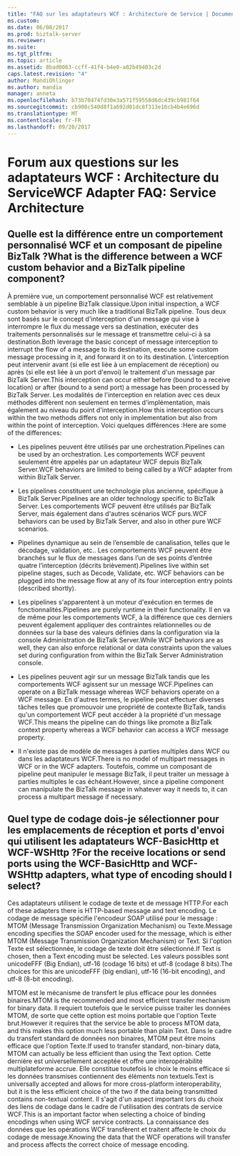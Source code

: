 ```yaml
---
title: "FAQ sur les adaptateurs WCF : Architecture de Service | Documents Microsoft"
ms.custom: 
ms.date: 06/08/2017
ms.prod: biztalk-server
ms.reviewer: 
ms.suite: 
ms.tgt_pltfrm: 
ms.topic: article
ms.assetid: 8bad0063-ccff-41f4-b4e0-a02b49403c2d
caps.latest.revision: "4"
author: MandiOhlinger
ms.author: mandia
manager: anneta
ms.openlocfilehash: b73b70474fd30e3a571f59558d6dc439cb981f64
ms.sourcegitcommit: cb908c540d8f1a692d01dc8f313e16cb4b4e696d
ms.translationtype: MT
ms.contentlocale: fr-FR
ms.lasthandoff: 09/20/2017
---
```

# <a name="wcf-adapter-faq-service-architecture"></a><span data-ttu-id="7e1b5-102">Forum aux questions sur les adaptateurs WCF : Architecture du Service</span><span class="sxs-lookup"><span data-stu-id="7e1b5-102">WCF Adapter FAQ: Service Architecture</span></span>
## <a name="what-is-the-difference-between-a-wcf-custom-behavior-and-a-biztalk-pipeline-component"></a><span data-ttu-id="7e1b5-103">Quelle est la différence entre un comportement personnalisé WCF et un composant de pipeline BizTalk ?</span><span class="sxs-lookup"><span data-stu-id="7e1b5-103">What is the difference between a WCF custom behavior and a BizTalk pipeline component?</span></span>  
 <span data-ttu-id="7e1b5-104">À première vue, un comportement personnalisé WCF est relativement semblable à un pipeline BizTalk classique.</span><span class="sxs-lookup"><span data-stu-id="7e1b5-104">Upon initial inspection, a WCF custom behavior is very much like a traditional BizTalk pipeline.</span></span> <span data-ttu-id="7e1b5-105">Tous deux sont basés sur le concept d'interception d'un message qui vise à interrompre le flux du message vers sa destination, exécuter des traitements personnalisés sur le message et transmettre celui-ci à sa destination.</span><span class="sxs-lookup"><span data-stu-id="7e1b5-105">Both leverage the basic concept of message interception to interrupt the flow of a message to its destination, execute some custom message processing in it, and forward it on to its destination.</span></span> <span data-ttu-id="7e1b5-106">L'interception peut intervenir avant (si elle est liée à un emplacement de réception) ou après (si elle est liée à un port d'envoi) le traitement d'un message par BizTalk Server.</span><span class="sxs-lookup"><span data-stu-id="7e1b5-106">This interception can occur either before (bound to a receive location) or after (bound to a send port) a message has been processed by BizTalk Server.</span></span> <span data-ttu-id="7e1b5-107">Les modalités de l'interception en relation avec ces deux méthodes diffèrent non seulement en termes d'implémentation, mais également au niveau du point d'interception.</span><span class="sxs-lookup"><span data-stu-id="7e1b5-107">How this interception occurs within the two methods differs not only in implementation but also from within the point of interception.</span></span> <span data-ttu-id="7e1b5-108">Voici quelques différences :</span><span class="sxs-lookup"><span data-stu-id="7e1b5-108">Here are some of the differences:</span></span>  
  
-   <span data-ttu-id="7e1b5-109">Les pipelines peuvent être utilisés par une orchestration.</span><span class="sxs-lookup"><span data-stu-id="7e1b5-109">Pipelines can be used by an orchestration.</span></span> <span data-ttu-id="7e1b5-110">Les comportements WCF peuvent seulement être appelés par un adaptateur WCF depuis BizTalk Server.</span><span class="sxs-lookup"><span data-stu-id="7e1b5-110">WCF behaviors are limited to being called by a WCF adapter from within BizTalk Server.</span></span>  
  
-   <span data-ttu-id="7e1b5-111">Les pipelines constituent une technologie plus ancienne, spécifique à BizTalk Server.</span><span class="sxs-lookup"><span data-stu-id="7e1b5-111">Pipelines are an older technology specific to BizTalk Server.</span></span> <span data-ttu-id="7e1b5-112">Les comportements WCF peuvent être utilisés par BizTalk Server, mais également dans d'autres scénarios WCF purs.</span><span class="sxs-lookup"><span data-stu-id="7e1b5-112">WCF behaviors can be used by BizTalk Server, and also in other pure WCF scenarios.</span></span>  
  
-   <span data-ttu-id="7e1b5-113">Pipelines dynamique au sein de l’ensemble de canalisation, telles que le décodage, validation, etc.. Les comportements WCF peuvent être branchés sur le flux de messages dans l’un de ses points d’entrée quatre l’interception (décrits brièvement).</span><span class="sxs-lookup"><span data-stu-id="7e1b5-113">Pipelines live within set pipeline stages, such as Decode, Validate, etc. WCF behaviors can be plugged into the message flow at any of its four interception entry points (described shortly).</span></span>  
  
-   <span data-ttu-id="7e1b5-114">Les pipelines s'apparentent à un moteur d'exécution en termes de fonctionnalités.</span><span class="sxs-lookup"><span data-stu-id="7e1b5-114">Pipelines are purely runtime in their functionality.</span></span> <span data-ttu-id="7e1b5-115">Il en va de même pour les comportements WCF, à la différence que ces derniers peuvent également appliquer des contraintes relationnelles ou de données sur la base des valeurs définies dans la configuration via la console Administration de BizTalk Server.</span><span class="sxs-lookup"><span data-stu-id="7e1b5-115">While WCF behaviors are as well, they can also enforce relational or data constraints upon the values set during configuration from within the BizTalk Server Administration console.</span></span>  
  
-   <span data-ttu-id="7e1b5-116">Les pipelines peuvent agir sur un message BizTalk tandis que les comportements WCF agissent sur un message WCF.</span><span class="sxs-lookup"><span data-stu-id="7e1b5-116">Pipelines can operate on a BizTalk message whereas WCF behaviors operate on a WCF message.</span></span> <span data-ttu-id="7e1b5-117">En d'autres termes, le pipeline peut effectuer diverses tâches telles que promouvoir une propriété de contexte BizTalk, tandis qu'un comportement WCF peut accéder à la propriété d'un message WCF.</span><span class="sxs-lookup"><span data-stu-id="7e1b5-117">This means the pipeline can do things like promote a BizTalk context property whereas a WCF behavior can access a WCF message property.</span></span>  
  
-   <span data-ttu-id="7e1b5-118">Il n'existe pas de modèle de messages à parties multiples dans WCF ou dans les adaptateurs WCF.</span><span class="sxs-lookup"><span data-stu-id="7e1b5-118">There is no model of multipart messages in WCF or in the WCF adapters.</span></span> <span data-ttu-id="7e1b5-119">Toutefois, comme un composant de pipeline peut manipuler le message BizTalk, il peut traiter un message à parties multiples le cas échéant.</span><span class="sxs-lookup"><span data-stu-id="7e1b5-119">However, since a pipeline component can manipulate the BizTalk message in whatever way it needs to, it can process a multipart message if necessary.</span></span>  
  
## <a name="for-the-receive-locations-or-send-ports-using-the-wcf-basichttp-and-wcf-wshttp-adapters-what-type-of-encoding-should-i-select"></a><span data-ttu-id="7e1b5-120">Quel type de codage dois-je sélectionner pour les emplacements de réception et ports d'envoi qui utilisent les adaptateurs WCF-BasicHttp et WCF-WSHttp ?</span><span class="sxs-lookup"><span data-stu-id="7e1b5-120">For the receive locations or send ports using the WCF-BasicHttp and WCF-WSHttp adapters, what type of encoding should I select?</span></span>  
 <span data-ttu-id="7e1b5-121">Ces adaptateurs utilisent le codage de texte et de message HTTP.</span><span class="sxs-lookup"><span data-stu-id="7e1b5-121">For each of these adapters there is HTTP-based message and text encoding.</span></span> <span data-ttu-id="7e1b5-122">Le codage de message spécifie l'encodeur SOAP utilisé pour le message : MTOM (Message Transmission Organization Mechanism) ou Texte.</span><span class="sxs-lookup"><span data-stu-id="7e1b5-122">Message encoding specifies the SOAP encoder used for the message, which is either MTOM (Message Transmission Organization Mechanism) or Text.</span></span> <span data-ttu-id="7e1b5-123">Si l'option Texte est sélectionnée, le codage de texte doit être sélectionné.</span><span class="sxs-lookup"><span data-stu-id="7e1b5-123">If Text is chosen, then a Text encoding must be selected.</span></span> <span data-ttu-id="7e1b5-124">Les valeurs possibles sont unicodeFFF (Big Endian), utf-16 (codage 16 bits) et utf-8 (codage 8 bits).</span><span class="sxs-lookup"><span data-stu-id="7e1b5-124">The choices for this are unicodeFFF (big endian), utf-16 (16-bit encoding), and utf-8 (8-bit encoding).</span></span>  
  
 <span data-ttu-id="7e1b5-125">MTOM est le mécanisme de transfert le plus efficace pour les données binaires.</span><span class="sxs-lookup"><span data-stu-id="7e1b5-125">MTOM is the recommended and most efficient transfer mechanism for binary data.</span></span> <span data-ttu-id="7e1b5-126">Il requiert toutefois que le service puisse traiter les données MTOM, de sorte que cette option est moins portable que l'option Texte brut.</span><span class="sxs-lookup"><span data-stu-id="7e1b5-126">However it requires that the service be able to process MTOM data, and this makes this option much less portable than plain Text.</span></span> <span data-ttu-id="7e1b5-127">Dans le cadre du transfert standard de données non binaires, MTOM peut être moins efficace que l'option Texte.</span><span class="sxs-lookup"><span data-stu-id="7e1b5-127">If used to transfer standard, non-binary data, MTOM can actually be less efficient than using the Text option.</span></span> <span data-ttu-id="7e1b5-128">Cette dernière est universellement acceptée et offre une interopérabilité multiplateforme accrue. Elle constitue toutefois le choix le moins efficace si les données transmises contiennent des éléments non textuels.</span><span class="sxs-lookup"><span data-stu-id="7e1b5-128">Text is universally accepted and allows for more cross-platform interoperability, but it is the less efficient choice of the two if the data being transmitted contains non-textual content.</span></span> <span data-ttu-id="7e1b5-129">Il s'agit d'un aspect important lors du choix des liens de codage dans le cadre de l'utilisation des contrats de service WCF.</span><span class="sxs-lookup"><span data-stu-id="7e1b5-129">This is an important factor when selecting a choice of binding encodings when using WCF service contracts.</span></span> <span data-ttu-id="7e1b5-130">La connaissance des données que les opérations WCF transfèrent et traitent affecte le choix du codage de message.</span><span class="sxs-lookup"><span data-stu-id="7e1b5-130">Knowing the data that the WCF operations will transfer and process affects the correct choice of message encoding.</span></span>